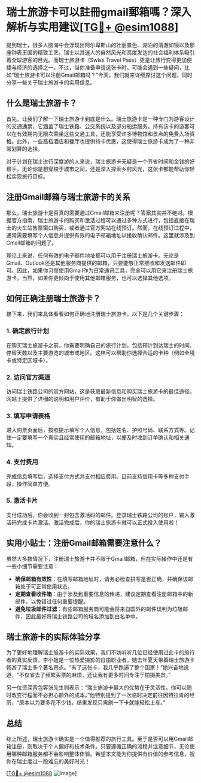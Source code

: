 # 瑞士旅游卡可以註冊gmail郵箱嗎？深入解析与实用建议[[TG💪+ @esim1088](https://t.me/s/esim1088)]

提到瑞士，很多人脑海中会浮现出阿尔卑斯山的壮丽景色、湖泊的清澈如镜以及那座钟表王国的精致工艺。瑞士以其迷人的自然风光和高度发达的社会福利体系吸引着全球游客的目光。而瑞士旅游卡（Swiss Travel Pass）更是让旅行变得更加便捷与经济的选择之一。不过，当你准备申请这张卡时，可能会遇到一些疑问，比如“瑞士旅游卡可以注册Gmail邮箱吗？”今天，我们就来详细探讨这个问题，同时分享一些关于瑞士旅游卡的实用信息。

## 什么是瑞士旅游卡？

首先，让我们了解一下瑞士旅游卡到底是什么。瑞士旅游卡是一种专门为游客设计的交通通票，它涵盖了瑞士铁路、公交系统以及部分船运服务。持有该卡的游客可以在有效期内无限次乘坐这些交通工具，还能享受许多博物馆和景点的免费入场资格。此外，一些高档酒店和餐厅也提供持卡优惠，这使得瑞士旅游卡成为了一种非常划算的选择。

对于计划在瑞士进行深度游的人来说，瑞士旅游卡无疑是一个节省时间和金钱的好帮手。无论你是想穿梭于城市之间，还是深入探索乡村风光，这张卡都能帮助你轻松实现旅行目标。

## 注册Gmail邮箱与瑞士旅游卡的关系

那么，瑞士旅游卡是否真的需要通过Gmail邮箱来注册呢？答案其实并不绝对。根据官方指南，瑞士旅游卡的购买和激活过程可以通过多种方式进行，包括直接在瑞士的火车站售票窗口购买，或者通过官方网站在线预订。然而，在线预订过程中，通常需要填写个人信息并提供有效的电子邮箱地址以接收确认邮件。这里就涉及到Gmail邮箱的问题了。

理论上来说，任何有效的电子邮件地址都可以用于注册瑞士旅游卡。无论是Gmail、Outlook还是其他服务商提供的邮箱，只要能够正常接收和发送邮件即可。因此，如果你习惯使用Gmail作为日常通讯工具，完全可以用它来注册瑞士旅游卡。当然，如果你更倾向于使用其他邮箱服务，也可以选择其他选项。

## 如何正确注册瑞士旅游卡？

接下来，我们来具体看看如何正确地注册瑞士旅游卡。以下是几个关键步骤：

### 1. 确定旅行计划

在购买瑞士旅游卡之前，你需要明确自己的旅行计划。包括预计到达瑞士的时间、停留天数以及主要游览的城市或地区。这样可以帮助你选择合适的卡种（例如全境卡或特定区域卡）。

### 2. 访问官方渠道

访问瑞士铁路公司的官方网站，这是获取最新信息和购买瑞士旅游卡的最佳途径。网站上提供了详细的说明和用户评价，有助于你做出明智的选择。

### 3. 填写申请表格

进入购票页面后，按照提示填写个人信息，包括姓名、护照号码、联系方式等。记住一定要填写一个真实且经常使用的邮箱地址，以便及时收到订单确认和相关通知。

### 4. 支付费用

完成信息填写后，选择支付方式并支付相应费用。目前支持信用卡等多种支付手段，操作简单方便。

### 5. 激活卡片

支付成功后，你会收到一封包含激活码的邮件。登录瑞士铁路公司的账户，输入激活码完成卡片激活。激活完成后，你的瑞士旅游卡就可以正式投入使用啦！

## 实用小贴士：注册Gmail邮箱需要注意什么？

虽然大多数情况下，注册瑞士旅游卡并不限于Gmail邮箱，但在实际操作中还是有一些小细节需要注意：

- **确保邮箱有效性**：在填写邮箱地址时，请务必检查拼写是否正确，并确保该邮箱处于可正常使用状态。
- **定期查看收件箱**：由于涉及到重要信息的传递，建议定期查看注册邮箱中的新邮件，以免错过任何重要提醒。
- **避免垃圾邮件过滤**：有些邮箱服务商可能会将来自国外的邮件误判为垃圾邮件，因此最好将瑞士铁路公司的域名添加到白名单中。

## 瑞士旅游卡的实际体验分享

为了更好地理解瑞士旅游卡的实际效果，我们不妨听听几位已经使用过此卡的旅行者的真实反馈。李小姐是一位热爱摄影的自由职业者，她去年夏天带着瑞士旅游卡畅游了瑞士多个著名景点。“有了这张卡，我几乎跑遍了整个国家！”她兴奋地说道，“不仅省去了频繁买票的麻烦，还让我有更多时间专注于拍摄美景。”

另一位资深背包客张先生则表示：“瑞士旅游卡最大的优势在于灵活性。你可以随时改变行程而不必担心额外的成本。”他特别提到了一次临时决定前往因特拉肯的经历，“原本以为要多花不少钱，结果发现只需刷一下卡就能轻松上车。”

## 总结

综上所述，瑞士旅游卡确实是一个值得推荐的旅行工具。至于是否可以用Gmail邮箱注册，则取决于个人偏好和技术条件。只要遵循正确的流程并注意细节，无论使用哪种邮箱服务都不会影响整体体验。希望本文能为你提供有价值的参考信息，祝你在瑞士度过一段难忘的美好时光！

[[TG💪+ @esim1088](https://t.me/s/esim1088) ![Image](https://i.postimg.cc/4NQfJmqS/Snipaste-2025-05-13-00-14-12.png)]